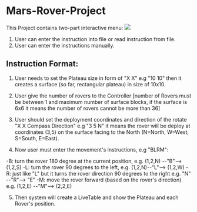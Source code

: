 # Mars-Rover-Project
This Project contains two-part interactive menu:
![]([https://github.com/vahidkianfar/Mars-Rover-Project/blob/master/Mars-Rover-Project/Gif/Rover.gif])
1. User can enter the instruction into file or read instruction from file.
2. User can enter the instructions manually.

## Instruction Format:
1. User needs to set the Plateau size in form of "X X" e.g "10 10" then it creates a surface (so far, rectangular plateau) in size of 10x10.
2. User give the number of rovers to the Controller [number of Rovers must be between 1 and maximum number of surface blocks, if the surface is 6x6 it means the number of rovers cannot be more than 36]
3. User should set the deployment coordinates and direction of the rotate "X X Compass Direction" e.g "3 5 N" it means the rover will be deploy at
   coordinates (3,5) on the surface facing to the North (N=North, W=West, S=South, E=East).
 
4. Now user must enter the movement's instructions, e.g "BLRM":

  -B: turn the rover 180 degree at the current position, e.g. (1,2,N) --"B"--> (1,2,S)
  -L: turn the rover 90 degrees to the left, e.g. (1,2,N)--"L"--> (1,2,W)
  -R: just like "L" but it turns the rover direction 90 degrees to the right e.g. "N" --"R"--> "E"
  -M: move the rover forward (based on the rover's direction) e.g. (1,2,E) --"M"--> (2,2,E)
  
  
5. Then system will create a LiveTable and show the Plateau and each Rover's position.
